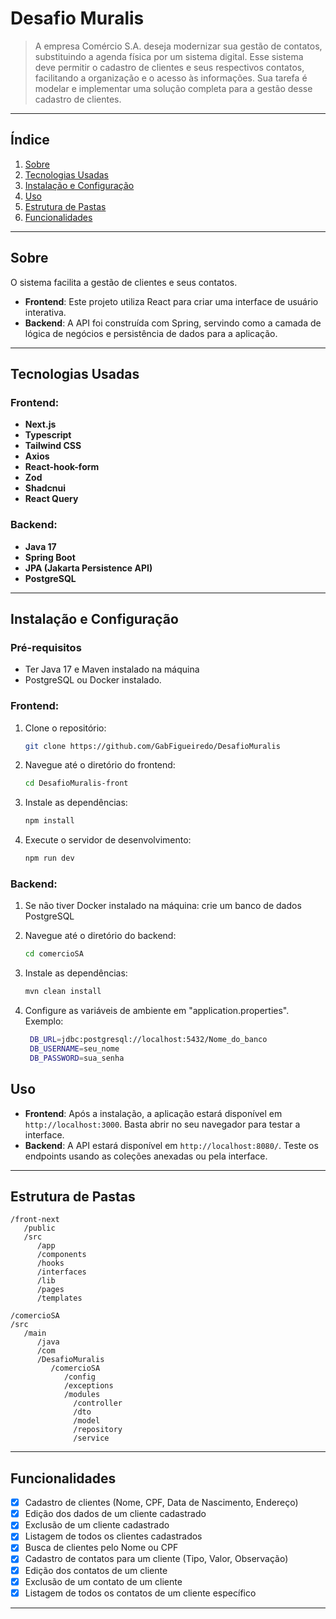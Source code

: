 
# **Desafio Muralis**

> A empresa Comércio S.A. deseja modernizar sua gestão de contatos, substituindo a
agenda física por um sistema digital. Esse sistema deve permitir o cadastro de clientes e seus
respectivos contatos, facilitando a organização e o acesso às informações. Sua tarefa é
modelar e implementar uma solução completa para a gestão desse cadastro de clientes.

---

## **Índice**

1. [Sobre](#sobre)
2. [Tecnologias Usadas](#tecnologias-usadas)
3. [Instalação e Configuração](#instalação-e-configuração)
4. [Uso](#uso)
5. [Estrutura de Pastas](#estrutura-de-pastas)
6. [Funcionalidades](#funcionalidades)

---

## **Sobre**

O sistema facilita a gestão de clientes e seus contatos.

- **Frontend**: Este projeto utiliza React para criar uma interface de usuário interativa.
- **Backend**: A API foi construída com Spring, servindo como a camada de lógica de negócios e persistência de dados para a aplicação.

---

## **Tecnologias Usadas**

### **Frontend:**

- **Next.js**
- **Typescript**
- **Tailwind CSS** 
- **Axios** 
- **React-hook-form** 
- **Zod** 
- **Shadcnui**
- **React Query** 

### **Backend:**

- **Java 17** 
- **Spring Boot** 
- **JPA (Jakarta Persistence API)** 
- **PostgreSQL**

---

## **Instalação e Configuração**

### **Pré-requisitos**

- Ter Java 17 e Maven instalado na máquina
- PostgreSQL ou Docker instalado.
  
### **Frontend:**

1. Clone o repositório:
   ```bash
   git clone https://github.com/GabFigueiredo/DesafioMuralis
   ```

2. Navegue até o diretório do frontend:
   ```bash
   cd DesafioMuralis-front
   ```

3. Instale as dependências:
   ```bash
   npm install
   ```

4. Execute o servidor de desenvolvimento:
   ```bash
   npm run dev
   ```

### **Backend:**

1. Se não tiver Docker instalado na máquina: crie um banco de dados PostgreSQL

2. Navegue até o diretório do backend:
   ```bash
   cd comercioSA
   ```

3. Instale as dependências:
   ```bash
   mvn clean install
   ```

4. Configure as variáveis de ambiente em "application.properties". Exemplo:
   ```bash
    DB_URL=jdbc:postgresql://localhost:5432/Nome_do_banco
    DB_USERNAME=seu_nome
    DB_PASSWORD=sua_senha
   ```

## **Uso**

- **Frontend**: Após a instalação, a aplicação estará disponível em `http://localhost:3000`. Basta abrir no seu navegador para testar a interface.
- **Backend**: A API estará disponível em `http://localhost:8080/`. Teste os endpoints usando as coleções anexadas ou pela interface. 

---

## **Estrutura de Pastas**

```
/front-next
   /public
   /src
      /app
      /components
      /hooks
      /interfaces
      /lib
      /pages
      /templates

/comercioSA
/src
   /main
      /java
      /com
      /DesafioMuralis
         /comercioSA
            /config
            /exceptions
            /modules
              /controller
              /dto
              /model
              /repository
              /service
   ```

---

## **Funcionalidades**
 
- [x] Cadastro de clientes (Nome, CPF, Data de Nascimento, Endereço)
- [x] Edição dos dados de um cliente cadastrado
- [x] Exclusão de um cliente cadastrado
- [x] Listagem de todos os clientes cadastrados
- [x] Busca de clientes pelo Nome ou CPF
- [x] Cadastro de contatos para um cliente (Tipo, Valor, Observação)
- [x] Edição dos contatos de um cliente
- [x] Exclusão de um contato de um cliente
- [x] Listagem de todos os contatos de um cliente específico

---

